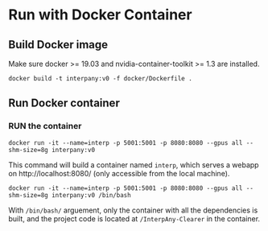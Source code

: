 # Run with Docker Container

## Build Docker image
Make sure docker >= 19.03 and nvidia-container-toolkit >= 1.3 are installed.
```shell
docker build -t interpany:v0 -f docker/Dockerfile .
```

## Run Docker container

### RUN the container

```shell
docker run -it --name=interp -p 5001:5001 -p 8080:8080 --gpus all --shm-size=8g interpany:v0 
```
This command will build a container named `interp`, which serves a webapp on http://localhost:8080/ (only accessible from the local machine).

```shell
docker run -it --name=interp -p 5001:5001 -p 8080:8080 --gpus all --shm-size=8g interpany:v0 /bin/bash
``` 
With `/bin/bash/` arguement, only the container with all the dependencies is built, and the project code is located at `/InterpAny-Clearer` in the container.
